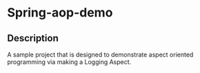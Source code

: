 # Spring-aop-demo

## Description
A sample project that is designed to demonstrate aspect oriented programming via making a Logging Aspect.
